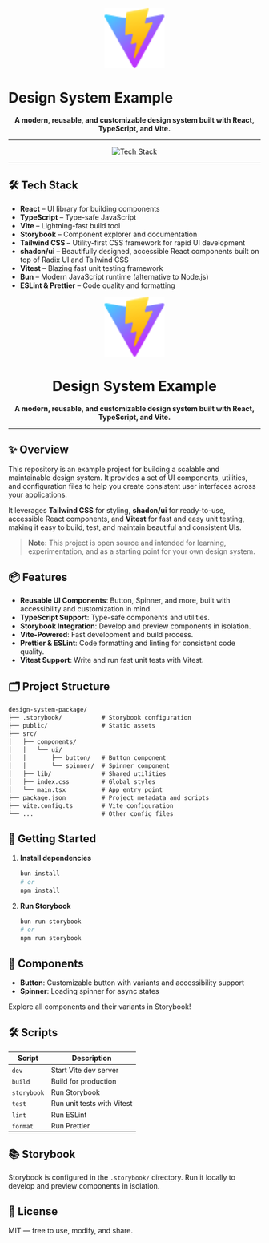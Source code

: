 <p align="center">
   <img src="public/vite.svg" alt="Design System" width="120" />
</p>

# Design System Example

<p align="center">
   <b>A modern, reusable, and customizable design system built with React, TypeScript, and Vite.</b>
</p>

---

<p align="center">
   <a href="#tech-stack"><img src="https://img.shields.io/badge/Stack-React%20%7C%20TypeScript%20%7C%20Vite%20%7C%20Storybook%20%7C%20Bun%20%7C%20Tailwind%20CSS%20%7C%20shadcn--ui%20%7C%20Vitest-blue" alt="Tech Stack"/></a>
</p>

---

## 🛠️ Tech Stack

- **React** – UI library for building components
- **TypeScript** – Type-safe JavaScript
- **Vite** – Lightning-fast build tool
- **Storybook** – Component explorer and documentation
- **Tailwind CSS** – Utility-first CSS framework for rapid UI development
- **shadcn/ui** – Beautifully designed, accessible React components built on top of Radix UI and Tailwind CSS
- **Vitest** – Blazing fast unit testing framework
- **Bun** – Modern JavaScript runtime (alternative to Node.js)
- **ESLint & Prettier** – Code quality and formatting

<p align="center">
  <img src="public/vite.svg" alt="Design System" width="120" />
</p>

<h1 align="center">Design System Example</h1>

<p align="center">
  <b>A modern, reusable, and customizable design system built with React, TypeScript, and Vite.</b>
</p>

---

## ✨ Overview

This repository is an example project for building a scalable and maintainable design system. It provides a set of UI components, utilities, and configuration files to help you create consistent user interfaces across your applications.

It leverages **Tailwind CSS** for styling, **shadcn/ui** for ready-to-use, accessible React components, and **Vitest** for fast and easy unit testing, making it easy to build, test, and maintain beautiful and consistent UIs.

> **Note:** This project is open source and intended for learning, experimentation, and as a starting point for your own design system.

## 📦 Features

- **Reusable UI Components**: Button, Spinner, and more, built with accessibility and customization in mind.
- **TypeScript Support**: Type-safe components and utilities.
- **Storybook Integration**: Develop and preview components in isolation.
- **Vite-Powered**: Fast development and build process.
- **Prettier & ESLint**: Code formatting and linting for consistent code quality.
- **Vitest Support**: Write and run fast unit tests with Vitest.

## 🗂️ Project Structure

```text
design-system-package/
├── .storybook/           # Storybook configuration
├── public/               # Static assets
├── src/
│   ├── components/
│   │   └── ui/
│   │       ├── button/   # Button component
│   │       └── spinner/  # Spinner component
│   ├── lib/              # Shared utilities
│   ├── index.css         # Global styles
│   └── main.tsx          # App entry point
├── package.json          # Project metadata and scripts
├── vite.config.ts        # Vite configuration
└── ...                   # Other config files
```

## 🚀 Getting Started

1. **Install dependencies**

   ```sh
   bun install
   # or
   npm install
   ```

2. **Run Storybook**

   ```sh
   bun run storybook
   # or
   npm run storybook
   ```

## 🧩 Components

- **Button**: Customizable button with variants and accessibility support
- **Spinner**: Loading spinner for async states

Explore all components and their variants in Storybook!

## 🛠️ Scripts

| Script      | Description                |
| ----------- | -------------------------- |
| `dev`       | Start Vite dev server      |
| `build`     | Build for production       |
| `storybook` | Run Storybook              |
| `test`      | Run unit tests with Vitest |
| `lint`      | Run ESLint                 |
| `format`    | Run Prettier               |

## 📚 Storybook

Storybook is configured in the `.storybook/` directory. Run it locally to develop and preview components in isolation.

## 📝 License

MIT — free to use, modify, and share.
